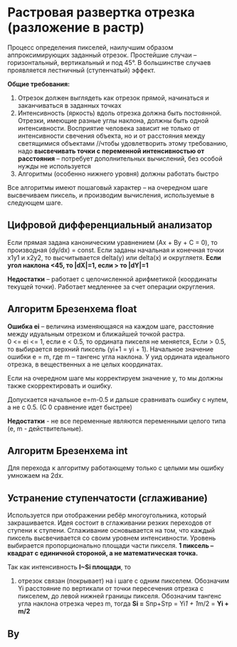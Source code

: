 # Растровая развертка отрезка (разложение в растр)
Процесс определения пикселей, наилучшим образом аппроксимирующих заданный отрезок. 
Простейшие  случаи – горизонтальный, вертикальный и под 45°. В большинстве случаев проявляется лестничный (ступенчатый) эффект.  

**Общие требования:**
1.	Отрезок должен выглядеть как отрезок прямой, начинаться и заканчиваться в заданных точках
2.	Интенсивность (яркость) вдоль отрезка должна быть постоянной. Отрезки, имеющие разные углы наклона, 
    должны быть одной интенсивности. Восприятие человека зависит не только от интенсивности свечения объекта, 
    но и от расстояния между светящимися объектами //чтобы удовлетворить этому требованию, 
    надо **высвечивать точки с переменной интенсивностью от расстояния** – потребует дополнительных вычислений,
без особой нужды не используется
3.	Алгоритмы (особенно нижнего уровня) должны работать быстро

Все алгоритмы имеют пошаговый характер – на очередном шаге высвечиваем пиксель, и производим вычисления, используемые в следующем шаге.

## Цифровой дифференциальный анализатор
Если прямая задана каноническим уравнением (Ax + By + C = 0), то производная (dy/dx) = const. 
Если заданы начальная и конечная точки х1у1 и х2у2, то высчитывается delta(y) или delta(x) и округляетя.
**Если угол наклона <45, то |dX|=1, если > то |dY|=1**

**Недостатки** – работает с целочисленной арифметикой (координаты текущей точки). Работает медленнее за счет операции округления.

## Алгоритм Брезенхема float
**Ошибка еi** – величина изменяющаяся на каждом шаге, расстояние между идуальным отрезком и ближайшей точкой растра.  
0 <= ei <= 1, если е < 0.5, то ордината пикселя не меняется,  Если > 0.5, то выбирается верхний пиксель (yi+1 = yi + 1). 
Начальное значение ошибки e = m, где m – тангенс угла наклона. У yид ордината идеального отрезка, в
вещественных а не целых координатах.

Если на очередном шаге мы корректируем значение у, то мы должны также скорректировать и ошибку.

Допускается начальное e=m-0.5 и дальше сравнивать ошибку с нулем, а не с 0.5. (С 0 сравнение идет быстрее)

**Недостатки** - не все переменные являются переменными целого типа (e, m - действительные).

## Алгоритм Брезенхема int
Для перехода к алгоритму работающему только с целыми мы ошибку умножаем на 2dx.

## Устранение ступенчатости (сглаживание)
Используется при отображении ребёр многоугольника, который закрашивается. Идея состоит в сглаживании резких переходов от ступени к ступени. Сглаживание основывается на том, что каждый пиксель высвечивается со своим уровнем интенсивности. Уровень выбирается пропорционально площади части пикселя. **1 пиксель – квадрат с единичной стороной, а не математическая точка.**  

Так как интенсивность **I~Si площади**, то
1) отрезок связан (покрывает) на i шаге с одним пикселем. Обозначим Yi расстояние по вертикали от точки пересечения отрезка с пикселем, до левой нижней границы пикселя. Обозначим тангенс угла наклона отрезка через m, тогда **Si =** Sпр+Sтр = Yi*1 + 1*m/2 = **Yi + m/2**

## Ву
